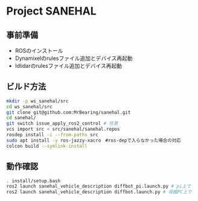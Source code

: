# Project SANEHAL

## 事前準備

- ROSのインストール
- Dynamixelのrulesファイル追加とデバイス再起動
- ldlidarのrulesファイル追加とデバイス再起動


## ビルド方法
```bash
mkdir -p ws_sanehal/src
cd ws_sanehal/src
git clone git@github.com:MrBearing/sanehal.git
cd sanehal/
git switch issue_apply_ros2_control # 任意
vcs import src < src/sanehal/sanehal.repos
rosdep install -i --from-paths src
sudo apt install -y ros-jazzy-xacro　#ros-depで入らなかった場合の対応
colcon build --symlink-install
```

## 動作確認
```bash
. install/setup.bash
ros2 launch sanehal_vehicle_description diffbot_pi.launch.py # pi上で
ros2 launch sanehal_vehicle_description diffbot.launch.py # 母艦PC上で
```